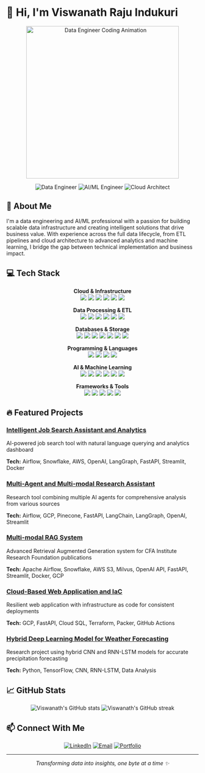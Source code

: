 # 👋 Hi, I'm Viswanath Raju Indukuri

<div align="center">
  <p align="center">
    <img src="https://media.giphy.com/media/v1.Y2lkPTc5MGI3NjExaTZ2bm9qaWt5MDkxeTNqMXIwZm0wNjd5ZnRidnlvc2h3aXA5djh5NSZlcD12MV9pbnRlcm5hbF9naWZfYnlfaWQmY3Q9Zw/qgQUggAC3Pfv687qPC/giphy.gif" width="400" alt="Data Engineer Coding Animation"/>
  </p>
  
  <img src="https://img.shields.io/badge/Data_Engineer-007396?style=for-the-badge&logo=databricks&logoColor=white" alt="Data Engineer"/>
  <img src="https://img.shields.io/badge/AI/ML_Engineer-FF6F00?style=for-the-badge&logo=tensorflow&logoColor=white" alt="AI/ML Engineer"/>
  <img src="https://img.shields.io/badge/Cloud_Architect-232F3E?style=for-the-badge&logo=amazon-aws&logoColor=white" alt="Cloud Architect"/>
</div>

## 🚀 About Me

I'm a data engineering and AI/ML professional with a passion for building scalable data infrastructure and creating intelligent solutions that drive business value. With experience across the full data lifecycle, from ETL pipelines and cloud architecture to advanced analytics and machine learning, I bridge the gap between technical implementation and business impact.

## 💻 Tech Stack

<div align="center">

**Cloud & Infrastructure**  
<img src="https://img.shields.io/badge/AWS-232F3E?style=flat-square&logo=amazon-aws&logoColor=white" />
<img src="https://img.shields.io/badge/GCP-4285F4?style=flat-square&logo=google-cloud&logoColor=white" />
<img src="https://img.shields.io/badge/Azure-0089D6?style=flat-square&logo=microsoft-azure&logoColor=white" />
<img src="https://img.shields.io/badge/Docker-2496ED?style=flat-square&logo=docker&logoColor=white" />
<img src="https://img.shields.io/badge/Terraform-7B42BC?style=flat-square&logo=terraform&logoColor=white" />
<img src="https://img.shields.io/badge/GitHub_Actions-2088FF?style=flat-square&logo=github-actions&logoColor=white" />

**Data Processing & ETL**  
<img src="https://img.shields.io/badge/Apache_Spark-E25A1C?style=flat-square&logo=apache-spark&logoColor=white" />
<img src="https://img.shields.io/badge/Apache_Airflow-017CEE?style=flat-square&logo=apache-airflow&logoColor=white" />
<img src="https://img.shields.io/badge/Apache_Kafka-231F20?style=flat-square&logo=apache-kafka&logoColor=white" />
<img src="https://img.shields.io/badge/AWS_Glue-FF9900?style=flat-square&logo=amazon-aws&logoColor=white" />
<img src="https://img.shields.io/badge/Databricks-FF3621?style=flat-square&logo=databricks&logoColor=white" />
<img src="https://img.shields.io/badge/dbt-FF694B?style=flat-square&logo=dbt&logoColor=white" />

**Databases & Storage**  
<img src="https://img.shields.io/badge/MySQL-4479A1?style=flat-square&logo=mysql&logoColor=white" />
<img src="https://img.shields.io/badge/PostgreSQL-336791?style=flat-square&logo=postgresql&logoColor=white" />
<img src="https://img.shields.io/badge/AWS_Redshift-FF9900?style=flat-square&logo=amazon-aws&logoColor=white" />
<img src="https://img.shields.io/badge/BigQuery-4285F4?style=flat-square&logo=google-cloud&logoColor=white" />
<img src="https://img.shields.io/badge/MongoDB-47A248?style=flat-square&logo=mongodb&logoColor=white" />
<img src="https://img.shields.io/badge/Snowflake-29B5E8?style=flat-square&logo=snowflake&logoColor=white" />
<img src="https://img.shields.io/badge/Vector_DBs-000000?style=flat-square&logo=pinecone&logoColor=white" />

**Programming & Languages**  
<img src="https://img.shields.io/badge/Python-3776AB?style=flat-square&logo=python&logoColor=white" />
<img src="https://img.shields.io/badge/SQL-4479A1?style=flat-square&logo=mysql&logoColor=white" />
<img src="https://img.shields.io/badge/Java-007396?style=flat-square&logo=java&logoColor=white" />
<img src="https://img.shields.io/badge/Shell-4EAA25?style=flat-square&logo=gnu-bash&logoColor=white" />

**AI & Machine Learning**  
<img src="https://img.shields.io/badge/Scikit_Learn-F7931E?style=flat-square&logo=scikit-learn&logoColor=white" />
<img src="https://img.shields.io/badge/PyTorch-EE4C2C?style=flat-square&logo=pytorch&logoColor=white" />
<img src="https://img.shields.io/badge/TensorFlow-FF6F00?style=flat-square&logo=tensorflow&logoColor=white" />
<img src="https://img.shields.io/badge/OpenAI-412991?style=flat-square&logo=openai&logoColor=white" />
<img src="https://img.shields.io/badge/LangChain-65C6B1?style=flat-square" />
<img src="https://img.shields.io/badge/LangGraph-00ADD8?style=flat-square" />

**Frameworks & Tools**  
<img src="https://img.shields.io/badge/FastAPI-009688?style=flat-square&logo=fastapi&logoColor=white" />
<img src="https://img.shields.io/badge/Streamlit-FF4B4B?style=flat-square&logo=streamlit&logoColor=white" />
<img src="https://img.shields.io/badge/Tableau-E97627?style=flat-square&logo=tableau&logoColor=white" />
<img src="https://img.shields.io/badge/Jupyter-F37626?style=flat-square&logo=jupyter&logoColor=white" />
<img src="https://img.shields.io/badge/Power_BI-F2C811?style=flat-square&logo=power-bi&logoColor=black" />
</div>

## 🔥 Featured Projects

### [Intelligent Job Search Assistant and Analytics](https://github.com/ViswanathRajuIndukuri/Intelligent-Job-Search-Assistant)
AI-powered job search tool with natural language querying and analytics dashboard

**Tech:** Airflow, Snowflake, AWS, OpenAI, LangGraph, FastAPI, Streamlit, Docker

### [Multi-Agent and Multi-modal Research Assistant](https://github.com/ViswanathRajuIndukuri/Intelligent-Research-Assistant)
Research tool combining multiple AI agents for comprehensive analysis from various sources

**Tech:** Airflow, GCP, Pinecone, FastAPI, LangChain, LangGraph, OpenAI, Streamlit

### [Multi-modal RAG System](https://github.com/ViswanathRajuIndukuri/Multi-modal-Retrieval-Augmented-Generation)
Advanced Retrieval Augmented Generation system for CFA Institute Research Foundation publications

**Tech:** Apache Airflow, Snowflake, AWS S3, Milvus, OpenAI API, FastAPI, Streamlit, Docker, GCP

### [Cloud-Based Web Application and IaC](https://github.com/cloud-org-gcp/tf-gcp-infra)
Resilient web application with infrastructure as code for consistent deployments

**Tech:** GCP, FastAPI, Cloud SQL, Terraform, Packer, GitHub Actions

### [Hybrid Deep Learning Model for Weather Forecasting](https://github.com/ViswanathRajuIndukuri/HYBRID-CNN-RNN-LSTM-Deep-Learning-Model)
Research project using hybrid CNN and RNN-LSTM models for accurate precipitation forecasting

**Tech:** Python, TensorFlow, CNN, RNN-LSTM, Data Analysis

## 📈 GitHub Stats

<div align="center">
  <img src="https://github-readme-stats.vercel.app/api?username=ViswanathRajuIndukuri&show_icons=true&theme=tokyonight" alt="Viswanath's GitHub stats" />
  <img src="https://github-readme-streak-stats.herokuapp.com/?user=ViswanathRajuIndukuri&theme=tokyonight" alt="Viswanath's GitHub streak" />
</div>

## 📫 Connect With Me

<div align="center">
  <a href="https://www.linkedin.com/in/viswanath-raju-indukuri/"><img src="https://img.shields.io/badge/LinkedIn-0077B5?style=for-the-badge&logo=linkedin&logoColor=white" alt="LinkedIn" /></a>
  <a href="mailto:indukuri.v@northeastern.edu"><img src="https://img.shields.io/badge/Email-D14836?style=for-the-badge&logo=gmail&logoColor=white" alt="Email" /></a>
  <a href="https://viswanathraju.com"><img src="https://img.shields.io/badge/Portfolio-000000?style=for-the-badge&logo=About.me&logoColor=white" alt="Portfolio" /></a>
</div>

---

<div align="center">
  <i>Transforming data into insights, one byte at a time ✨</i>
</div>
